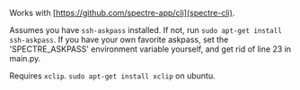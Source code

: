 Works with [https://github.com/spectre-app/cli](spectre-cli).

Assumes you have `ssh-askpass` installed. If not, run `sudo apt-get install ssh-askpass`. If you have your own favorite askpass, set the 'SPECTRE_ASKPASS' environment variable yourself, and get rid of line 23 in main.py.

Requires `xclip`. `sudo apt-get install xclip` on ubuntu.

